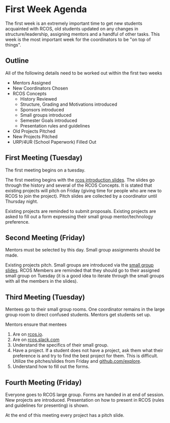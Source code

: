 # First Week Agenda

The first week is an extremely important time to get new students acquainted with RCOS, old students updated on any changes in structure/leadership, assigning mentors and a handful of other tasks. This week is the most important week for the coordinators to be "on top of things".

## Outline
All of the following details need to be worked out within the first two weeks
* Mentors Assigned
* New Coordinators Chosen
* RCOS Concepts
  - History Reviewed
  - Structure, Grading and Motivations introduced
  - Sponsors introduced
  - Small groups introduced
  - Semester Goals introduced
  - Presentation rules and guidelines
* Old Projects Pitched
* New Projects Pitched
* URP/4UR (School Paperwork) Filled Out

## First Meeting (Tuesday)

The first meeting begins on a tuesday.

The first meeting begins with the [rcos introduction slides](https://rcos.github.com/intro). The slides go through the history and several of the RCOS Concepts. It is stated that existing projects will pitch on Friday (giving time for people who are new to RCOS to join the project). Pitch slides are collected by a coordinator until Thursday night.

Existing projects are reminded to submit proposals. Existing projects are asked to fill out a form expressing their small group mentor/technology preference.

## Second Meeting (Friday)

Mentors must be selected by this day. Small group assignments should be made.

Existing projects pitch. Small groups are introduced via the [small group slides](https://rcos.github.com/intro/smallgroups.html). RCOS Members are reminded that they should go to their assigned small group on Tuesday (it is a good idea to iterate through the small groups with all the members in the slides). 

## Third Meeting (Tuesday)

Mentees go to their small group rooms. One coordinator remains in the large group room to direct confused students. Mentors get students set up.

Mentors ensure that mentees
1. Are on [rcos.io](https://rcos.io).
2. Are on [rcos.slack.com](https://rcos.slack.com)
3. Understand the specifics of their small group.
4. Have a project. If a student does not have a project, ask them what their preference is and try to find the best project for them. This is difficult. Utilize the pitches/slides from Friday and [github.com/explore](https://github.com/explore).
5. Understand how to fill out the forms.

## Fourth Meeting (Friday)

Everyone goes to RCOS large group. Forms are handed in at end of session. New projects are introduced. Presentation on how to present in RCOS (rules and guidelines for presenting) is shown. 

At the end of this meeting every project has a pitch slide.

